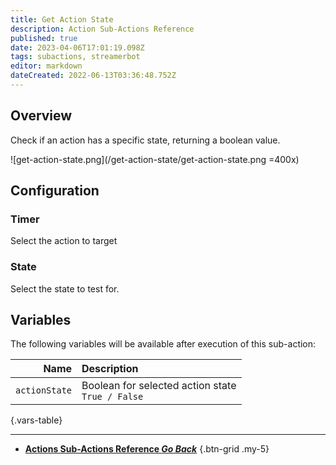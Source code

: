 ```yaml
---
title: Get Action State
description: Action Sub-Actions Reference
published: true
date: 2023-04-06T17:01:19.098Z
tags: subactions, streamerbot
editor: markdown
dateCreated: 2022-06-13T03:36:48.752Z
---
```


## Overview
Check if an action has a specific state, returning a boolean value.

![get-action-state.png](/get-action-state/get-action-state.png =400x)

## Configuration
### Timer
Select the action to target

### State
Select the state to test for.

## Variables
The following variables will be available after execution of this sub-action:

Name | Description
----:|:------------
`actionState` | Boolean for selected action state <br> `True / False`
{.vars-table}

---

- [<i class="mdi mdi-chevron-left"></i>**Actions Sub-Actions Reference *Go Back***](/Sub-Actions/Actions)
{.btn-grid .my-5}